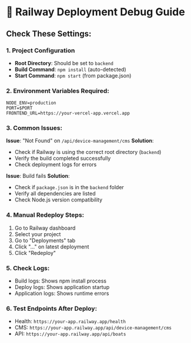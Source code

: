 # 🚂 Railway Deployment Debug Guide

## Check These Settings:

### 1. Project Configuration
- **Root Directory**: Should be set to `backend`
- **Build Command**: `npm install` (auto-detected)
- **Start Command**: `npm start` (from package.json)

### 2. Environment Variables Required:
```
NODE_ENV=production
PORT=$PORT
FRONTEND_URL=https://your-vercel-app.vercel.app
```

### 3. Common Issues:

**Issue**: "Not Found" on `/api/device-management/cms`
**Solution**: 
- Check if Railway is using the correct root directory (`backend`)
- Verify the build completed successfully
- Check deployment logs for errors

**Issue**: Build fails
**Solution**:
- Check if `package.json` is in the `backend` folder
- Verify all dependencies are listed
- Check Node.js version compatibility

### 4. Manual Redeploy Steps:
1. Go to Railway dashboard
2. Select your project
3. Go to "Deployments" tab
4. Click "..." on latest deployment
5. Click "Redeploy"

### 5. Check Logs:
- Build logs: Shows npm install process
- Deploy logs: Shows application startup
- Application logs: Shows runtime errors

### 6. Test Endpoints After Deploy:
- Health: `https://your-app.railway.app/health`
- CMS: `https://your-app.railway.app/api/device-management/cms`
- API: `https://your-app.railway.app/api/boats`
